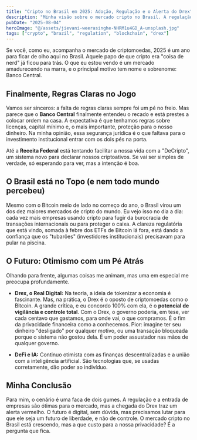 ```yaml
---
title: "Cripto no Brasil em 2025: Adoção, Regulação e o Alerta do Drex"
description: "Minha visão sobre o mercado cripto no Brasil. A regulação está vindo, mas o Drex, o Real Digital, me preocupa. Será o fim da nossa privacidade financeira?"
pubDate: "2025-08-04"
heroImage: "@/assets/jievani-weerasinghe-NHRM1u4GD_A-unsplash.jpg"
tags: ["crypto", "brazil", "regulation", "blockchain", "drex"]
---
```


Se você, como eu, acompanha o mercado de criptomoedas, 2025 é um ano para ficar de olho aqui no Brasil. Aquele papo de que cripto era "coisa de nerd" já ficou para trás. O que eu estou vendo é um mercado amadurecendo na marra, e o principal motivo tem nome e sobrenome: Banco Central.

## Finalmente, Regras Claras no Jogo

Vamos ser sinceros: a falta de regras claras sempre foi um pé no freio. Mas parece que o **Banco Central** finalmente entendeu o recado e está prestes a colocar ordem na casa. A expectativa é que tenhamos regras sobre licenças, capital mínimo e, o mais importante, proteção para o nosso dinheiro. Na minha opinião, essa segurança jurídica é o que faltava para o investimento institucional entrar com os dois pés na porta.

Até a **Receita Federal** está tentando facilitar a nossa vida com a "DeCripto", um sistema novo para declarar nossos criptoativos. Se vai ser simples de verdade, só esperando para ver, mas a intenção é boa.

## O Brasil está no Topo (e nem todo mundo percebeu)

Mesmo com o Bitcoin meio de lado no começo do ano, o Brasil virou um dos dez maiores mercados de cripto do mundo. Eu vejo isso no dia a dia: cada vez mais empresas usando cripto para fugir da burocracia de transações internacionais ou para proteger o caixa. A clareza regulatória que está vindo, somada à febre dos ETFs de Bitcoin lá fora, está dando a confiança que os "tubarões" (investidores institucionais) precisavam para pular na piscina.

## O Futuro: Otimismo com um Pé Atrás

Olhando para frente, algumas coisas me animam, mas uma em especial me preocupa profundamente.

-   **Drex, o Real Digital:** Na teoria, a ideia de tokenizar a economia é fascinante. Mas, na prática, o Drex é o oposto de criptomoedas como o Bitcoin. A grande crítica, e eu concordo 100% com ela, é o **potencial de vigilância e controle total**. Com o Drex, o governo poderia, em tese, ver cada centavo que gastamos, para onde vai, o que compramos. É o fim da privacidade financeira como a conhecemos. Pior: imagine ter seu dinheiro "desligado" por qualquer motivo, ou uma transação bloqueada porque o sistema não gostou dela. É um poder assustador nas mãos de qualquer governo.

-   **DeFi e IA:** Continuo otimista com as finanças descentralizadas e a união com a inteligência artificial. São tecnologias que, se usadas corretamente, dão poder ao indivíduo.

## Minha Conclusão

Para mim, o cenário é uma faca de dois gumes. A regulação e a entrada de empresas são ótimas para o mercado, mas a chegada do Drex traz um alerta vermelho. O futuro é digital, sem dúvida, mas precisamos lutar para que ele seja um futuro de liberdade, e não de controle. O mercado cripto no Brasil está crescendo, mas a que custo para a nossa privacidade? É a pergunta que fica.
